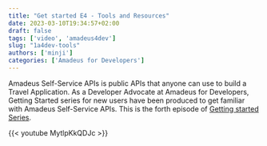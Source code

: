 ```yaml
---
title: "Get started E4 - Tools and Resources"
date: 2023-03-10T19:34:57+02:00
draft: false
tags: ['video', 'amadeus4dev'] 
slug: "1a4dev-tools"
authors: ['minji']
categories: ['Amadeus for Developers']
---
```


Amadeus Self-Service APIs is public APIs that anyone can use to build a Travel Application. As a Developer Advocate at Amadeus for Developers, Getting Started series for new users have been produced to get familiar with Amadeus Self-Service APIs. This is the forth episode of [Getting started Series](https://youtube.com/playlist?list=PLBehidtj-OiqQ0sIHBPvwf-8GAjMTJehF).

{{< youtube MytlpKkQDJc >}}